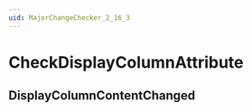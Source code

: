 ```yaml
---
uid: MajorChangeChecker_2_16_3
---
```


# CheckDisplayColumnAttribute

## DisplayColumnContentChanged

<!-- Description, Properties, ... sections are auto-generated. -->
<!-- REPLACE ME AUTO-GENERATION -->

<!-- Uncomment to add extra details -->
<!--### Details-->

<!-- Uncomment to add example code -->
<!--### Example code-->
